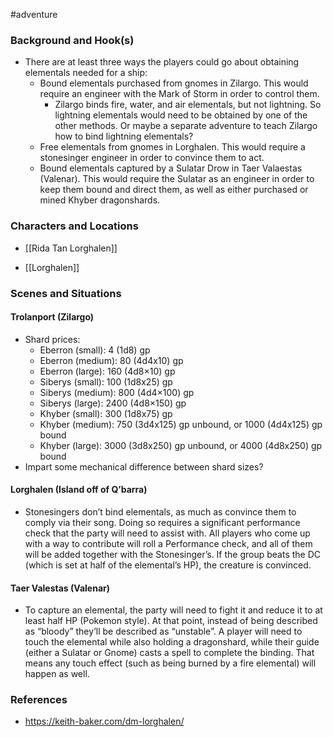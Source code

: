  #adventure 

### Background and Hook(s)

- There are at least three ways the players could go about obtaining elementals needed for a ship:
	- Bound elementals purchased from gnomes in Zilargo. This would require an engineer with the Mark of Storm in order to control them.
	    - Zilargo binds fire, water, and air elementals, but not lightning. So lightning elementals would need to be obtained by one of the other methods. Or maybe a separate adventure to teach Zilargo how to bind lightning elementals?
	- Free elementals from gnomes in Lorghalen. This would require a stonesinger engineer in order to convince them to act.
	- Bound elementals captured by a Sulatar Drow in Taer Valaestas (Valenar). This would require the Sulatar as an engineer in order to keep them bound and direct them, as well as either purchased or mined Khyber dragonshards.

### Characters and Locations

- [[Rida Tan Lorghalen]]

- [[Lorghalen]]

### Scenes and Situations

#### Trolanport (Zilargo)

- Shard prices:
    - Eberron (small): 4 (1d8) gp
    - Eberron (medium): 80 (4d4x10) gp
    - Eberron (large): 160 (4d8×10) gp
    - Siberys (small): 100 (1d8x25) gp
    - Siberys (medium): 800 (4d4×100) gp
    - Siberys (large): 2400 (4d8×150) gp
    - Khyber (small): 300 (1d8x75) gp
    - Khyber (medium): 750 (3d4x125) gp unbound, or 1000 (4d4x125) gp bound
    - Khyber (large): 3000 (3d8x250) gp unbound, or 4000 (4d8x250) gp bound
- Impart some mechanical difference between shard sizes?

#### Lorghalen (Island off of Q’barra)

- Stonesingers don’t bind elementals, as much as convince them to comply via their song. Doing so requires a significant performance check that the party will need to assist with. All players who come up with a way to contribute will roll a Performance check, and all of them will be added together with the Stonesinger’s. If the group beats the DC (which is set at half of the elemental’s HP), the creature is convinced.

#### Taer Valestas (Valenar)

- To capture an elemental, the party will need to fight it and reduce it to at least half HP (Pokemon style). At that point, instead of being described as “bloody” they’ll be described as “unstable”. A player will need to touch the elemental while also holding a dragonshard, while their guide (either a Sulatar or Gnome) casts a spell to complete the binding. That means any touch effect (such as being burned by a fire elemental) will happen as well.

### References

* https://keith-baker.com/dm-lorghalen/
